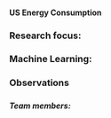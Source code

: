 <h4>US Energy Consumption</h4>


<h3>Research focus:</h3>

<h3>Machine Learning:</h3>
<h3>Observations</h3>
<h3></h3>


<h5>Team members:</h5>
